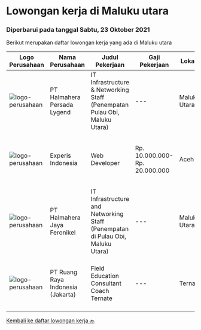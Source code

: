 
  # Lowongan kerja di Maluku utara

  ### Diperbarui pada tanggal Sabtu, 23 Oktober 2021

  Berikut merupakan daftar lowongan kerja yang ada di Maluku utara

  |Logo Perusahaan | Nama Perusahaan | Judul Pekerjaan | Gaji Pekerjaan | Lokasi | Deskripsi | Tanggal diunggah | Pranala |
  | -------------- | --------------- | --------------- | --------- | --------- | -------------- | ------- | ----------- |
  |![logo-perusahaan](https://us.123rf.com/450wm/pavelstasevich/pavelstasevich1811/pavelstasevich181101027/112815900-stock-vector-no-image-available-icon-flat-vector.jpg?ver=6)|PT Halmahera Persada Lygend|IT Infrastructure & Networking Staff (Penempatan Pulau Obi, Maluku Utara)|---|Maluku Utara|Job Description : Provide technical support to the development of the infrastructure systems and services Define, order, and monitor installation and...|Senin, 18 Oktober 2021|https://www.jobstreet.co.id/id/job/it-infrastructure-networking-staff-penempatan-pulau-obi-maluku-utara-3661192?token=0~f00d170e-be9a-415c-94ce-4039079221c8&sectionRank=1&jobId=jobstreet-id-job-3661192|
|![logo-perusahaan](https://image-service-cdn.seek.com.au/314ed38ba58cf54b5555f434a5bf338661292eb7/ee4dce1061f3f616224767ad58cb2fc751b8d2dc)|Experis Indonesia|Web Developer|Rp. 10.000.000-Rp. 20.000.000|Aceh|On behalf of our client, we are looking for a Web Developer with these following details: Responsibilities: Website and software application...|Rabu, 06 Oktober 2021|https://www.jobstreet.co.id/id/job/web-developer-3649693?token=0~f00d170e-be9a-415c-94ce-4039079221c8&sectionRank=2&jobId=jobstreet-id-job-3649693|
|![logo-perusahaan](https://image-service-cdn.seek.com.au/5582002035ae62ec1974f28a6c0ebc18f930b553/ee4dce1061f3f616224767ad58cb2fc751b8d2dc)|PT Halmahera Jaya Feronikel|IT Infrastructure and Networking Staff (Penempatan di Pulau Obi, Maluku Utara)|---|Maluku Utara|Job Description : Provide technical support to the development of the infrastructure systems and services Define, order, and monitor installation and...|Senin, 04 Oktober 2021|https://www.jobstreet.co.id/id/job/it-infrastructure-and-networking-staff-penempatan-di-pulau-obi-maluku-utara-3646368?token=0~f00d170e-be9a-415c-94ce-4039079221c8&sectionRank=3&jobId=jobstreet-id-job-3646368|
|![logo-perusahaan](https://image-service-cdn.seek.com.au/7eee59ea5934120f389dd02961ddcb6b62946481/ee4dce1061f3f616224767ad58cb2fc751b8d2dc)|PT Ruang Raya Indonesia (Jakarta)|Field Education Consultant Coach Ternate|---|Ternate|Ruangguru is a tech-enabled education company that provides a one-stop learning experience for students to have better access to quality content and...|Sabtu, 16 Oktober 2021|https://www.jobstreet.co.id/id/job/field-education-consultant-coach-ternate-1029281368?token=0~f00d170e-be9a-415c-94ce-4039079221c8&sectionRank=4&jobId=jobstreet-id-job-1029281368|


  [Kembali ke daftar lowongan kerja 🔙](../README.md#daftar-lowongan-kerja)
  